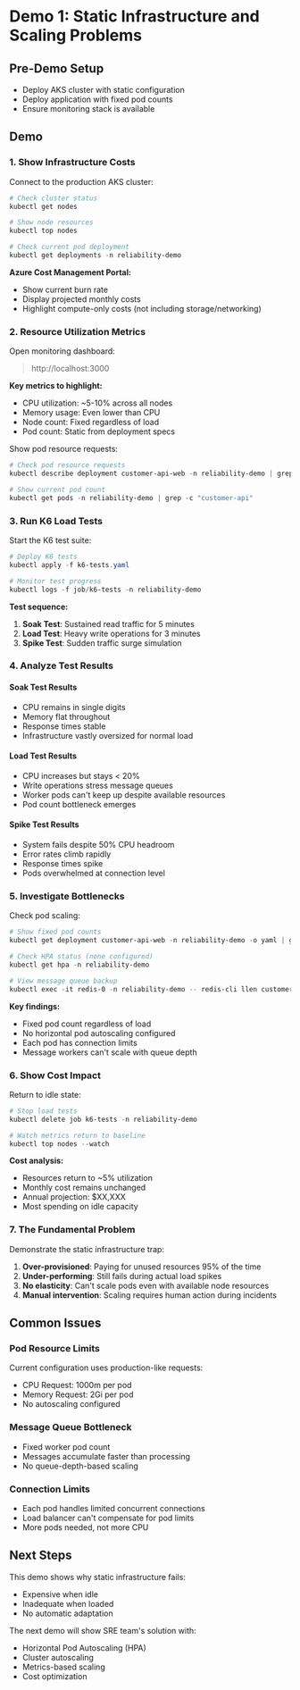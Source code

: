 # Demo 1: Static Infrastructure and Scaling Problems

## Pre-Demo Setup

- Deploy AKS cluster with static configuration
- Deploy application with fixed pod counts
- Ensure monitoring stack is available

## Demo

### 1. Show Infrastructure Costs

Connect to the production AKS cluster:

```powershell
# Check cluster status
kubectl get nodes

# Show node resources
kubectl top nodes

# Check current pod deployment
kubectl get deployments -n reliability-demo
```

**Azure Cost Management Portal:**
- Show current burn rate
- Display projected monthly costs
- Highlight compute-only costs (not including storage/networking)

### 2. Resource Utilization Metrics

Open monitoring dashboard:

> http://localhost:3000

**Key metrics to highlight:**
- CPU utilization: ~5-10% across all nodes
- Memory usage: Even lower than CPU
- Node count: Fixed regardless of load
- Pod count: Static from deployment specs

Show pod resource requests:

```powershell
# Check pod resource requests
kubectl describe deployment customer-api-web -n reliability-demo | grep -A 5 "Limits\|Requests"

# Show current pod count
kubectl get pods -n reliability-demo | grep -c "customer-api"
```

### 3. Run K6 Load Tests

Start the K6 test suite:

```powershell
# Deploy K6 tests
kubectl apply -f k6-tests.yaml

# Monitor test progress
kubectl logs -f job/k6-tests -n reliability-demo
```

**Test sequence:**
1. **Soak Test**: Sustained read traffic for 5 minutes
2. **Load Test**: Heavy write operations for 3 minutes  
3. **Spike Test**: Sudden traffic surge simulation

### 4. Analyze Test Results

#### Soak Test Results
- CPU remains in single digits
- Memory flat throughout
- Response times stable
- Infrastructure vastly oversized for normal load

#### Load Test Results  
- CPU increases but stays < 20%
- Write operations stress message queues
- Worker pods can't keep up despite available resources
- Pod count bottleneck emerges

#### Spike Test Results
- System fails despite 50% CPU headroom
- Error rates climb rapidly
- Response times spike
- Pods overwhelmed at connection level

### 5. Investigate Bottlenecks

Check pod scaling:

```powershell
# Show fixed pod counts
kubectl get deployment customer-api-web -n reliability-demo -o yaml | grep replicas

# Check HPA status (none configured)
kubectl get hpa -n reliability-demo

# View message queue backup
kubectl exec -it redis-0 -n reliability-demo -- redis-cli llen customer_operations
```

**Key findings:**
- Fixed pod count regardless of load
- No horizontal pod autoscaling configured
- Each pod has connection limits
- Message workers can't scale with queue depth

### 6. Show Cost Impact

Return to idle state:

```powershell
# Stop load tests
kubectl delete job k6-tests -n reliability-demo

# Watch metrics return to baseline
kubectl top nodes --watch
```

**Cost analysis:**
- Resources return to ~5% utilization
- Monthly cost remains unchanged
- Annual projection: $XX,XXX
- Most spending on idle capacity

### 7. The Fundamental Problem

Demonstrate the static infrastructure trap:

1. **Over-provisioned**: Paying for unused resources 95% of the time
2. **Under-performing**: Still fails during actual load spikes
3. **No elasticity**: Can't scale pods even with available node resources
4. **Manual intervention**: Scaling requires human action during incidents

## Common Issues

### Pod Resource Limits
Current configuration uses production-like requests:
- CPU Request: 1000m per pod
- Memory Request: 2Gi per pod
- No autoscaling configured

### Message Queue Bottleneck
- Fixed worker pod count
- Messages accumulate faster than processing
- No queue-depth-based scaling

### Connection Limits
- Each pod handles limited concurrent connections
- Load balancer can't compensate for pod limits
- More pods needed, not more CPU

## Next Steps

This demo shows why static infrastructure fails:
- Expensive when idle
- Inadequate when loaded
- No automatic adaptation

The next demo will show SRE team's solution with:
- Horizontal Pod Autoscaling (HPA)
- Cluster autoscaling
- Metrics-based scaling
- Cost optimization
